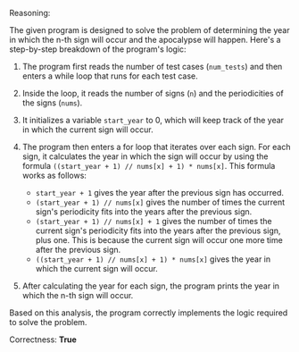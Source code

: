 Reasoning:

The given program is designed to solve the problem of determining the year in which the n-th sign will occur and the apocalypse will happen. Here's a step-by-step breakdown of the program's logic:

1. The program first reads the number of test cases (`num_tests`) and then enters a while loop that runs for each test case.

2. Inside the loop, it reads the number of signs (`n`) and the periodicities of the signs (`nums`).

3. It initializes a variable `start_year` to 0, which will keep track of the year in which the current sign will occur.

4. The program then enters a for loop that iterates over each sign. For each sign, it calculates the year in which the sign will occur by using the formula `((start_year + 1) // nums[x] + 1) * nums[x]`. This formula works as follows:
   - `start_year + 1` gives the year after the previous sign has occurred.
   - `(start_year + 1) // nums[x]` gives the number of times the current sign's periodicity fits into the years after the previous sign.
   - `(start_year + 1) // nums[x] + 1` gives the number of times the current sign's periodicity fits into the years after the previous sign, plus one. This is because the current sign will occur one more time after the previous sign.
   - `((start_year + 1) // nums[x] + 1) * nums[x]` gives the year in which the current sign will occur.

5. After calculating the year for each sign, the program prints the year in which the n-th sign will occur.

Based on this analysis, the program correctly implements the logic required to solve the problem.

Correctness: **True**
